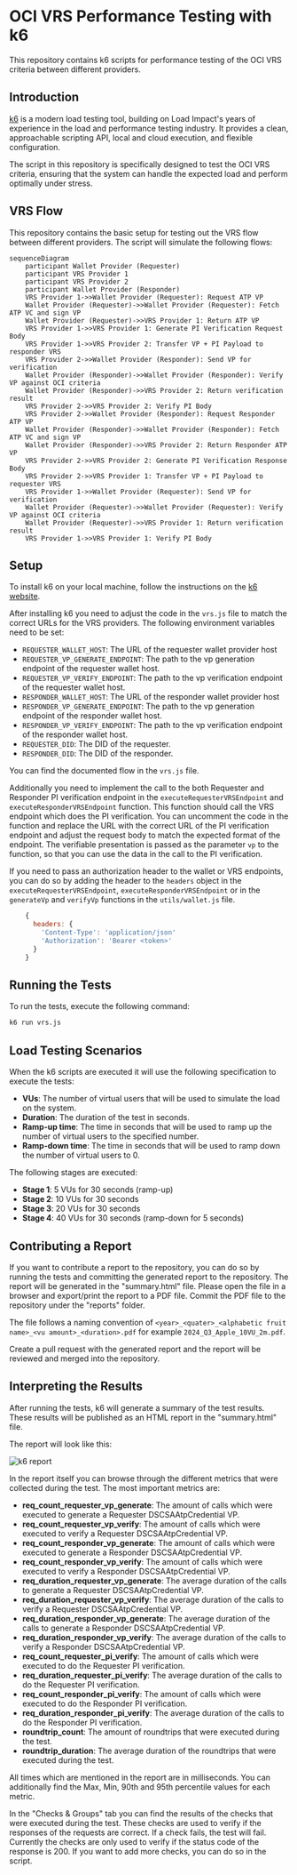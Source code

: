 # OCI VRS Performance Testing with k6

This repository contains k6 scripts for performance testing of the OCI VRS criteria between different providers.

## Introduction

[k6](https://k6.io/) is a modern load testing tool, building on Load Impact's years of experience in the load and performance testing industry. It provides a clean, approachable scripting API, local and cloud execution, and flexible configuration.

The script in this repository is specifically designed to test the OCI VRS criteria, ensuring that the system can handle the expected load and perform optimally under stress.

## VRS Flow

This repository contains the basic setup for testing out the VRS flow between different providers. The script will simulate the following flows:

```mermaid
sequenceDiagram
    participant Wallet Provider (Requester)
    participant VRS Provider 1
    participant VRS Provider 2
    participant Wallet Provider (Responder)
    VRS Provider 1->>Wallet Provider (Requester): Request ATP VP
    Wallet Provider (Requester)->>Wallet Provider (Requester): Fetch ATP VC and sign VP
    Wallet Provider (Requester)->>VRS Provider 1: Return ATP VP
    VRS Provider 1->>VRS Provider 1: Generate PI Verification Request Body
    VRS Provider 1->>VRS Provider 2: Transfer VP + PI Payload to responder VRS
    VRS Provider 2->>Wallet Provider (Responder): Send VP for verification
    Wallet Provider (Responder)->>Wallet Provider (Responder): Verify VP against OCI criteria
    Wallet Provider (Responder)->>VRS Provider 2: Return verification result
    VRS Provider 2->>VRS Provider 2: Verify PI Body
    VRS Provider 2->>Wallet Provider (Responder): Request Responder ATP VP
    Wallet Provider (Responder)->>Wallet Provider (Responder): Fetch ATP VC and sign VP
    Wallet Provider (Responder)->>VRS Provider 2: Return Responder ATP VP
    VRS Provider 2->>VRS Provider 2: Generate PI Verification Response Body
    VRS Provider 2->>VRS Provider 1: Transfer VP + PI Payload to requester VRS
    VRS Provider 1->>Wallet Provider (Requester): Send VP for verification
    Wallet Provider (Requester)->>Wallet Provider (Requester): Verify VP against OCI criteria
    Wallet Provider (Requester)->>VRS Provider 1: Return verification result
    VRS Provider 1->>VRS Provider 1: Verify PI Body
```

## Setup

To install k6 on your local machine, follow the instructions on the [k6 website](https://k6.io/docs/getting-started/installation/).

After installing k6 you need to adjust the code in the `vrs.js` file to match the correct URLs for the VRS providers. The following environment variables need to be set:

- `REQUESTER_WALLET_HOST`: The URL of the requester wallet provider host
- `REQUESTER_VP_GENERATE_ENDPOINT`: The path to the vp generation endpoint of the requester  wallet host.
- `REQUESTER_VP_VERIFY_ENDPOINT`: The path to the vp verification endpoint of the requester  wallet host.
- `RESPONDER_WALLET_HOST`: The URL of the responder wallet provider host
- `RESPONDER_VP_GENERATE_ENDPOINT`: The path to the vp generation endpoint of the responder wallet host.
- `RESPONDER_VP_VERIFY_ENDPOINT`: The path to the vp verification endpoint of the responder wallet host.
- `REQUESTER_DID`: The DID of the requester.
- `RESPONDER_DID`: The DID of the responder.

You can find the documented flow in the `vrs.js` file.

Additionally you need to implement the call to the both Requester and Responder PI verification endpoint in the `executeRequesterVRSEndpoint` and `executeResponderVRSEndpoint` function. This function should call the VRS endpoint which does the PI verification. You can uncomment the code in the function and replace the URL with the correct URL of the PI verification endpoint and adjust the request body to match the expected format of the endpoint. The verifiable presentation is passed as the parameter `vp` to the function, so that you can use the data in the call to the PI verification.

If you need to pass an authorization header to the wallet or VRS endpoints, you can do so by adding the header to the `headers` object in the `executeRequesterVRSEndpoint`, `executeResponderVRSEndpoint` or in the `generateVp` and `verifyVp` functions in the `utils/wallet.js` file.

```javascript
    {
      headers: {
        'Content-Type': 'application/json'
        'Authorization': 'Bearer <token>'
      }
    }
```

## Running the Tests

To run the tests, execute the following command:

```bash
k6 run vrs.js
```


## Load Testing Scenarios

When the k6 scripts are executed it will use the following specification to execute the tests:

- **VUs**: The number of virtual users that will be used to simulate the load on the system.
- **Duration**: The duration of the test in seconds.
- **Ramp-up time**: The time in seconds that will be used to ramp up the number of virtual users to the specified number.
- **Ramp-down time**: The time in seconds that will be used to ramp down the number of virtual users to 0.

The following stages are executed:

- **Stage 1**: 5 VUs for 30 seconds (ramp-up)
- **Stage 2**: 10 VUs for 30 seconds
- **Stage 3**: 20 VUs for 30 seconds
- **Stage 4**: 40 VUs for 30 seconds (ramp-down for 5 seconds)

## Contributing a Report

If you want to contribute a report to the repository, you can do so by running the tests and committing the generated report to the repository. The report will be generated in the "summary.html" file. Please open the file in a browser and export/print the report to a PDF file. Commit the PDF file to the repository under the "reports" folder.

The file follows a naming convention of `<year>_<quater>_<alphabetic fruit name>_<vu amount>_<duration>.pdf` for example `2024_Q3_Apple_10VU_2m.pdf`.

Create a pull request with the generated report and the report will be reviewed and merged into the repository.


## Interpreting the Results

After running the tests, k6 will generate a summary of the test results. These results will be published as an HTML report in the "summary.html" file.

The report will look like this:

![k6 report](images/test-results.png)

In the report itself you can browse through the different metrics that were collected during the test. The most important metrics are:

- **req_count_requester_vp_generate**: The amount of calls which were executed to generate a Requester DSCSAAtpCredential VP.
- **req_count_requester_vp_verify**: The amount of calls which were executed to verify a Requester DSCSAAtpCredential VP.
- **req_count_responder_vp_generate**: The amount of calls which were executed to generate a Responder DSCSAAtpCredential VP.
- **req_count_responder_vp_verify**: The amount of calls which were executed to verify a Responder DSCSAAtpCredential VP.
- **req_duration_requester_vp_generate**: The average duration of the calls to generate a Requester DSCSAAtpCredential VP.
- **req_duration_requester_vp_verify**: The average duration of the calls to verify a Requester DSCSAAtpCredential VP.
- **req_duration_responder_vp_generate**: The average duration of the calls to generate a Responder DSCSAAtpCredential VP.
- **req_duration_responder_vp_verify**: The average duration of the calls to verify a Responder DSCSAAtpCredential VP.
- **req_count_requester_pi_verify**: The amount of calls which were executed to do the Requester PI verification.
- **req_duration_requester_pi_verify**: The average duration of the calls to do the Requester PI verification.
- **req_count_responder_pi_verify**: The amount of calls which were executed to do the Responder PI verification.
- **req_duration_responder_pi_verify**: The average duration of the calls to do the Responder PI verification.
- **roundtrip_count**: The amount of roundtrips that were executed during the test.
- **roundtrip_duration**: The average duration of the roundtrips that were executed during the test.

All times which are mentioned in the report are in milliseconds. You can additionally find the Max, Min, 90th and 95th percentile values for each metric.

In the "Checks & Groups" tab you can find the results of the checks that were executed during the test. These checks are used to verify if the responses of the requests are correct. If a check fails, the test will fail. Currently the checks are only used to verify if the status code of the response is 200. If you want to add more checks, you can do so in the script.
